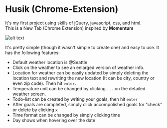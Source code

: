 # Husik (Chrome-Extension)

It's my first project using skills of jQuery, javascript, css, and html. \
This is a New Tab (Chrome Extension) inspired by **Momentum** 

![alt text](https://github.com/eunji0116/Husik-Chrome-Extension-/blob/master/Snapshots/Screen%20Shot%202018-08-24%20at%202.42.33%20PM.png "Screenshot") 


It's pretty simple (though it wasn't simple to create one) and easy to use.
It has the following features:
  * Default weather location is @Seattle
  * Click on the weather to see an enlarged version of weather info. 
  * Location for weather can be easily updated by simply deleting the location text and rewriting the new location (It can be city, country or even zip code). Then hit `enter`.
  * Temperature unit can be changed by clicking `...` on the detailed weather screen.
  * Todo-list can be created by writing your goals, then hit `enter`
  * After goals are completed, simply click accompolished goals for "check" or delete by clicking `x`
  * Time format can be changed by simply clicking time
  * Day shows when hovering over the date
  
